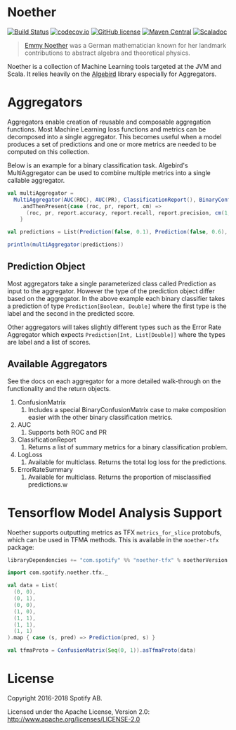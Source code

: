 Noether
=======

[![Build Status](https://travis-ci.org/spotify/noether.svg?branch=master)](https://travis-ci.org/spotify/noether)
[![codecov.io](https://codecov.io/github/spotify/noether/coverage.svg?branch=master)](https://codecov.io/github/spotify/noether?branch=master)
[![GitHub license](https://img.shields.io/github/license/spotify/noether.svg)](./LICENSE)
[![Maven Central](https://img.shields.io/maven-central/v/com.spotify/noether-core_2.12.svg)](https://maven-badges.herokuapp.com/maven-central/com.spotify/noether-core_2.12)
[![Scaladoc](https://img.shields.io/badge/scaladoc-latest-blue.svg)](https://spotify.github.io/noether/latest/api/com/spotify/noether/index.html)

> [Emmy Noether](https://en.wikipedia.org/wiki/Emmy_Noether) was a German mathematician known for her landmark contributions to abstract algebra and theoretical physics. 

Noether is a collection of Machine Learning tools targeted at the JVM and Scala.
It relies heavily on the [Algebird](https://github.com/twitter/algebird) library especially for Aggregators.

# Aggregators

Aggregators enable creation of reusable and composable aggregation functions. Most Machine Learning loss functions and metrics can be 
decomposed into a single aggregator.  This becomes useful when a model produces a set of predictions and one or more metrics are needed
to be computed on this collection.

Below is an example for a binary classification task. Algebird's MultiAggregator can be used to combine multiple metrics into a 
single callable aggregator.

```scala
val multiAggregator =
  MultiAggregator(AUC(ROC), AUC(PR), ClassificationReport(), BinaryConfusionMatrix())
    .andThenPresent{case (roc, pr, report, cm) =>
      (roc, pr, report.accuracy, report.recall, report.precision, cm(1, 1), cm(0, 0))
    }

val predictions = List(Prediction(false, 0.1), Prediction(false, 0.6), Prediction(true, 0.9))

println(multiAggregator(predictions))
```

## Prediction Object

Most aggregators take a single parameterized class called Prediction as input to the aggregator. However the type of
the prediction object differ based on the aggregator. In the above example each binary classifier takes a prediction 
of type `Prediction[Boolean, Double]` where the first type is the label and the second in the predicted score.

Other aggregators will takes slightly different types such as the Error Rate Aggregator which expects `Prediction[Int, List[Double]]`
where the types are label and a list of scores.

## Available Aggregators

See the docs on each aggregator for a more detailed walk-through on the functionality and the return objects.

1. ConfusionMatrix
    1.  Includes a special BinaryConfusionMatrix case to make composition easier with the other binary classification metrics.
2. AUC
    1. Supports both ROC and PR
3. ClassificationReport
    1. Returns a list of summary metrics for a binary classification problem.
4. LogLoss
    1. Available for multiclass. Returns the total log loss for the predictions.
5. ErrorRateSummary
    1. Available for multiclass. Returns the proportion of misclassified predictions.w      

# Tensorflow Model Analysis Support 

Noether supports outputting metrics as TFX `metrics_for_slice` protobufs, which can be used in 
TFMA methods. This is available in the `noether-tfx` package:

```scala
libraryDependencies += "com.spotify" %% "noether-tfx" % noetherVersion
```

```scala
import com.spotify.noether.tfx._

val data = List(
  (0, 0),
  (0, 1),
  (0, 0),
  (1, 0),
  (1, 1),
  (1, 1),
  (1, 1)
).map { case (s, pred) => Prediction(pred, s) }

val tfmaProto = ConfusionMatrix(Seq(0, 1)).asTfmaProto(data)
```

# License

Copyright 2016-2018 Spotify AB.

Licensed under the Apache License, Version 2.0: http://www.apache.org/licenses/LICENSE-2.0
